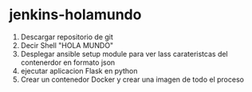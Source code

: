 # jenkins-holamundo
1) Descargar repositorio de git
2) Decir Shell "HOLA MUNDO"
3) Desplegar ansible setup module para ver lass carateristcas del contenerdor en formato json
4) ejecutar aplicacion Flask en python
5) Crear un contenedor Docker y crear una imagen de todo el proceso
